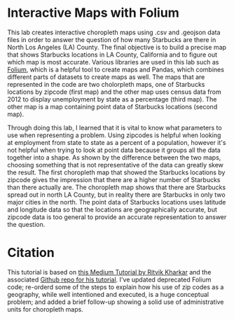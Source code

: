 # Interactive Maps with Folium

This lab creates interactive choropleth maps using .csv and .geojson data files in order to answer the question of how many Starbucks are there in North Los Angeles (LA) County. The final objective is to build a precise map that shows Starbucks locations in LA County, California and to figure out which map is most accurate. Various libraries are used in this lab such as [Folium](https://python-visualization.github.io/folium/), which is a helpful tool to create maps and Pandas, which combines different parts of datasets to create maps as well. The maps that are represented in the code are two cholorpleth maps, one of Starbucks locations by zipcode (first map) and the other map uses census data from 2012 to display unemployment by state as a percentage (third map). The other map is a map containing point data of Starbucks locations (second map).

Through doing this lab, I learned that it is vital to know what parameters to use when representing a problem. Using zipcodes is helpful when looking at employment from state to state as a percent of a population, however it's not helpful when trying to look at point data because it groups all the data together into a shape. As shown by the difference between the two maps, choosing something that is not representative of the data can greatly skew the result. The first choropleth map that showed the Starbucks locations by zipcode gives the impression that there are a higher number of Starbucks than there actually are. The choropleth map shows that there are Starbucks spread out in north LA County, but in reality there are Starbucks in only two major cities in the north. The point data of Starbucks locations uses latitude and longitude data so that the locations are geographically accurate, but zipcode data is too general to provide an accurate representation to answer the question.



# Citation
This tutorial is based on [this Medium Tutorial by Ritvik Kharkar](https://towardsdatascience.com/making-3-easy-maps-with-python-fb7dfb1036) and the associated [Github repo for his tutorial](https://github.com/ritvikmath/StarbucksStoreScraping). I've updated deprecated Folium code; re-orderd some of the steps to explain how his use of zip codes as a geography, while well intentioned and executed, is a huge conceptual problem; and added a brief follow-up showing a solid use of administrative units for choropleth maps.
